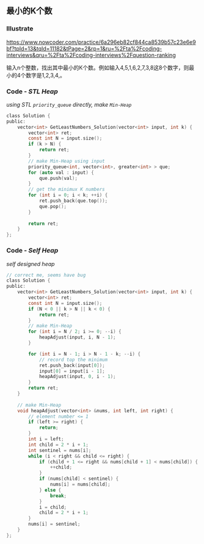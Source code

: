 ## 最小的K个数
### Illustrate
<https://www.nowcoder.com/practice/6a296eb82cf844ca8539b57c23e6e9bf?tpId=13&tqId=11182&tPage=2&rp=1&ru=%2Fta%2Fcoding-interviews&qru=%2Fta%2Fcoding-interviews%2Fquestion-ranking>

输入n个整数，找出其中最小的K个数。例如输入4,5,1,6,2,7,3,8这8个数字，则最小的4个数字是1,2,3,4,。

### Code - _STL Heap_

_using STL `priority_queue` directly, make `Min-Heap`_

```c
class Solution {
public:
    vector<int> GetLeastNumbers_Solution(vector<int> input, int k) {
        vector<int> ret;
        const int N = input.size();
        if (k > N) {
            return ret;
        }
        // make Min-Heap using input
        priority_queue<int, vector<int>, greater<int> > que;
        for (auto val : input) {
            que.push(val);
        }
        // get the minimux K numbers
        for (int i = 0; i < k; ++i) {
            ret.push_back(que.top());
            que.pop();
        }
        
        return ret;
    }
};
```

### Code - _Self Heap_

_self designed heap_

```c
// correct me, seems have bug
class Solution {
public:
    vector<int> GetLeastNumbers_Solution(vector<int> input, int k) {
        vector<int> ret;
        const int N = input.size();
        if (N < 0 || k > N || k < 0) {
            return ret;
        }
        // make Min-Heap
        for (int i = N / 2; i >= 0; --i) {
            heapAdjust(input, i, N - 1);
        }

        for (int i = N - 1; i > N - 1 - k; --i) {
            // record top the minimum
            ret.push_back(input[0]);
            input[0] = input[i - 1];
            heapAdjust(input, 0, i - 1);
        }
        return ret;
    }
    
    // make Min-Heap
    void heapAdjust(vector<int> &nums, int left, int right) {
        // element number <= 1
        if (left >= right) {
            return;
        }
        int i = left;
        int child = 2 * i + 1;
        int sentinel = nums[i];
        while (i < right && child <= right) {
            if (child + 1 <= right && nums[child + 1] < nums[child]) {
                ++child;
            }
            if (nums[child] < sentinel) {
                nums[i] = nums[child];
            } else {
                break;
            }
            i = child;
            child = 2 * i + 1;
        }
        nums[i] = sentinel;
    }
};
```